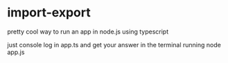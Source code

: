 # import-export

pretty cool way to run an app in node.js using typescript

just console log in app.ts and get your answer in the terminal running node app.js
